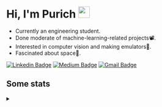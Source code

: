 <h1 align="left">Hi, I'm Purich
<img src="https://media.giphy.com/media/hvRJCLFzcasrR4ia7z/giphy.gif" width="30px"/></h1>

* Currently an engineering student.
* Done moderate of machine-learning-related projects:film_projector:.
* Interested in computer vision and making emulators:space_invader:.
* Fascinated about space:milky_way:.

[![Linkedin Badge](https://img.shields.io/badge/-Purich-blue?style=flat-square&logo=Linkedin&logoColor=white&link=https://www.linkedin.com/in/purich-siritip-16b3b3255/)](https://www.linkedin.com/in/purich-siritip-16b3b3255) [![Medium Badge](https://img.shields.io/badge/-@purich-gray?style=flat-square&labelColor=000000&logo=Medium&link=https://medium.com/@phuritsiritip)](https://medium.com/@phuritsiritip)
[![Gmail Badge](https://img.shields.io/badge/-mark.phurit@gmail.com-c14438?style=flat-square&logo=Gmail&logoColor=white&link=mailto:mark.phurit@gmail.com)](mailto:mark.phurit@gmail.com)

## Some stats

<details>
  <summary></summary>
  
  <!--START_SECTION:waka-->
**I'm an Early 🐤** 

```text
🌞 Morning                454 commits         ██████████░░░░░░░░░░░░░░░   38.15 % 
🌆 Daytime                345 commits         ███████░░░░░░░░░░░░░░░░░░   28.99 % 
🌃 Evening                342 commits         ███████░░░░░░░░░░░░░░░░░░   28.74 % 
🌙 Night                  49 commits          █░░░░░░░░░░░░░░░░░░░░░░░░   04.12 % 
```


📊 **This Week I Spent My Time On** 

```text
💬 Programming Languages: 
GDScript3                2 hrs 34 mins       ████████████░░░░░░░░░░░░░   47.85 % 
Java                     1 hr 39 mins        ████████░░░░░░░░░░░░░░░░░   30.77 % 
Python                   1 hr 8 mins         █████░░░░░░░░░░░░░░░░░░░░   21.21 % 
Other                    0 secs              ░░░░░░░░░░░░░░░░░░░░░░░░░   00.17 % 

🐱‍💻 Projects: 
DeepLabV3Plus-Pytorch    3 hrs 40 mins       █████████████████░░░░░░░░   68.30 % 
test                     1 hr 4 mins         █████░░░░░░░░░░░░░░░░░░░░   20.11 % 
task1                    12 mins             █░░░░░░░░░░░░░░░░░░░░░░░░   03.89 % 
Doors                    8 mins              █░░░░░░░░░░░░░░░░░░░░░░░░   02.65 % 
lab05                    8 mins              █░░░░░░░░░░░░░░░░░░░░░░░░   02.58 % 
```


<!--END_SECTION:waka-->

  <!--START_SECTION:waka-simple-->

```text
From: 19 January 2023 - To: 28 September 2023

Total Time: 84 hrs 43 mins

Python         65 hrs 51 mins  ███████████████████▒░░░░░   77.74 %
Java           10 hrs 57 mins  ███▒░░░░░░░░░░░░░░░░░░░░░   12.93 %
C++            1 hr 42 mins    ▓░░░░░░░░░░░░░░░░░░░░░░░░   02.02 %
YAML           50 mins         ▒░░░░░░░░░░░░░░░░░░░░░░░░   01.00 %
Text           43 mins         ▒░░░░░░░░░░░░░░░░░░░░░░░░   00.86 %
Prolog         39 mins         ▒░░░░░░░░░░░░░░░░░░░░░░░░   00.78 %
```

<!--END_SECTION:waka-simple-->

  <!--![Anurag's GitHub stats](https://github-readme-stats.vercel.app/api?username=vikimark&show_icons=true&theme=gruvbox_light)-->
  
</details>

<!--
**vikimark/vikimark** is a ✨ _special_ ✨ repository because its `README.md` (this file) appears on your GitHub profile.

Here are some ideas to get you started:

- 🔭 I’m currently working on ...
- 🌱 I’m currently learning ...
- 👯 I’m looking to collaborate on ...
- 🤔 I’m looking for help with ...
- 💬 Ask me about ...
- 📫 How to reach me: ...
- 😄 Pronouns: ...
- ⚡ Fun fact: ...
-->
